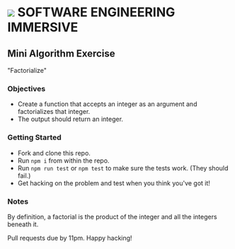 # ![](https://ga-dash.s3.amazonaws.com/production/assets/logo-9f88ae6c9c3871690e33280fcf557f33.png) SOFTWARE ENGINEERING IMMERSIVE

## Mini Algorithm Exercise

"Factorialize"

### Objectives

- Create a function that accepts an integer as an argument and factorializes that integer.
- The output should return an integer.

### Getting Started

- Fork and clone this repo.
- Run `npm i` from within the repo.
- Run `npm run test` or `npm test` to make sure the tests work. (They should fail.)
- Get hacking on the problem and test when you think you've got it!

### Notes

By definition, a factorial is the product of the integer and all the integers beneath it.

Pull requests due by 11pm. Happy hacking!
